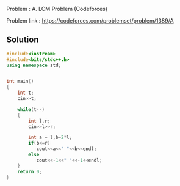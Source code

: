 
Problem : A. LCM Problem (Codeforces)

Problem link : https://codeforces.com/problemset/problem/1389/A

## Solution

```C++
#include<iostream>
#include<bits/stdc++.h>
using namespace std;


int main()
{
    int t;
    cin>>t;

    while(t--)
    {
        int l,r;
        cin>>l>>r;

        int a = l,b=2*l;
        if(b<=r)
           cout<<a<<" "<<b<<endl;
        else
           cout<<-1<<" "<<-1<<endl;
    }
    return 0;
}

```
